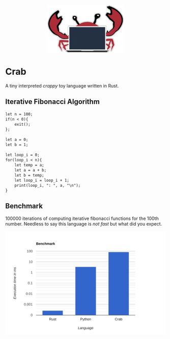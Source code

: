 <p align="center">
  <img height="150" src="res/crab_logo_border.png">
</p>

# Crab
A tiny interpreted *crappy* toy language written in Rust.

## Iterative Fibonacci Algorithm

```
let n = 100;
if(n < 0){
    exit();
};

let a = 0;
let b = 1;

let loop_i = 0;
for(loop_i < n){
    let temp = a;
    let a = a + b;
    let b = temp;
    let loop_i = loop_i + 1;
    print(loop_i, ": ", a, "\n"); 
}
```

## Benchmark 

100000 iterations of computing iterative fibonacci functions for the 100th number. Needless to say this language is _not fast_ but what did you expect.

<p align="center">
  <img src="res/benchmark.svg">
</p>



